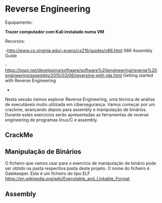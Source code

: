 # Reverse Engineering 

Equipamento:  

**Trazer computador com Kali instalado numa VM**


Recursos:

-http://www.cs.virginia.edu/~evans/cs216/guides/x86.html   X86 Assembly Guide

-https://lospi.net/developing/software/software%20engineering/reverse%20engineering/assembly/2015/03/06/reversing-with-ida.html Getting started with Reverse Engineering

-


Nesta sessão iremos explorar Reverse Engineering, uma técnica de análise de executáveis muito utilizada em cibersegurança. Vamos começar por um crackme, avançando depois para assembly e manipulação de binários. Durante estes exercicios serão apresentadas as ferramentas de reverse engineering de programas linux/C e assembly.




## CrackMe

## Manipulação de Binários

O ficheiro que vamos usar para o exercício de manipulação de binário pode ser obtido na pasta respectiva pasta deste projeto.
O nome do ficheiro é Gatekeeper. Este é um ficheiro do tipo ELF https://en.wikipedia.org/wiki/Executable_and_Linkable_Format. 

## Assembly





